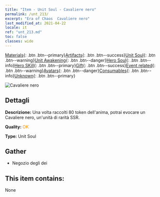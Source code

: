 ```yaml
---
title: "Item - Unit Soul - Cavaliere nero"
permalink: /unt_213/
excerpt: "Era of Chaos  Cavaliere nero"
last_modified_at: 2021-04-22
locale: it
ref: "unt_213.md"
toc: false
classes: wide
---
```

 [Materials](/ItemsIT/){: .btn .btn--primary}[Artifacts](/ItemsIT/Artifacts/){: .btn .btn--success}[Unit Soul](/ItemsIT/UnitSoul/){: .btn .btn--warning}[Unit Awakening](/ItemsIT/UnitAwakening/){: .btn .btn--danger}[Hero Soul](/ItemsIT/HeroSoul/){: .btn .btn--info}[Hero SKill](/ItemsIT/HeroSkill/){: .btn .btn--primary}[Gift](/ItemsIT/Gift/){: .btn .btn--success}[Event related](/ItemsIT/Events/){: .btn .btn--warning}[Avatars](/ItemsIT/Avatars/){: .btn .btn--danger}[Consumables](/ItemsIT/Consumables/){: .btn .btn--info}[Unknown](/ItemsIT/Unknown/){: .btn .btn--primary}

 ![Cavaliere nero](/images/u/ti_siwangqishi.jpg)

## Dettagli
 **Descrizione:** Una volta raccolti 80 token dell'anima, potrai evocare un Cavaliere nero, un'unità di rarità SSR.

 **Quality:** <span style="color: #FF8C00">OK</span>

 **Type:** Unit Soul

## Gather

*    Negozio degli dei 

## This item contains:

  None


